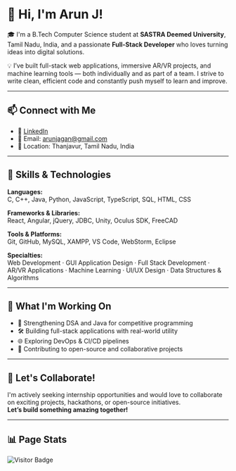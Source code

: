 # 👋 Hi, I'm Arun J!

🎓 I'm a B.Tech Computer Science student at **SASTRA Deemed University**, Tamil Nadu, India, and a passionate **Full-Stack Developer** who loves turning ideas into digital solutions.

💡 I’ve built full-stack web applications, immersive AR/VR projects, and machine learning tools — both individually and as part of a team. I strive to write clean, efficient code and constantly push myself to learn and improve.

---

## 📫 Connect with Me

- 💼 [LinkedIn](https://linkedin.com/in/-arun-j/)
- 📧 Email: arunjagan@gmail.com
- 📍 Location: Thanjavur, Tamil Nadu, India

---

## 🧰 Skills & Technologies

**Languages:**  
C, C++, Java, Python, JavaScript, TypeScript, SQL, HTML, CSS

**Frameworks & Libraries:**  
React, Angular, jQuery, JDBC, Unity, Oculus SDK, FreeCAD

**Tools & Platforms:**  
Git, GitHub, MySQL, XAMPP, VS Code, WebStorm, Eclipse

**Specialties:**  
Web Development · GUI Application Design · Full Stack Development · AR/VR Applications · Machine Learning · UI/UX Design · Data Structures & Algorithms

---

## 🚀 What I'm Working On

- 🔁 Strengthening DSA and Java for competitive programming  
- 🛠️ Building full-stack applications with real-world utility  
- 🌐 Exploring DevOps & CI/CD pipelines  
- 🤝 Contributing to open-source and collaborative projects

---

## 🤝 Let's Collaborate!

I'm actively seeking internship opportunities and would love to collaborate on exciting projects, hackathons, or open-source initiatives.  
**Let’s build something amazing together!**

---

## 📊 Page Stats

![Visitor Badge](https://visitor-badge.laobi.icu/badge?page_id=ArunJ2.ArunJ2&title=Total%20Views&style=flat&color=blue)
